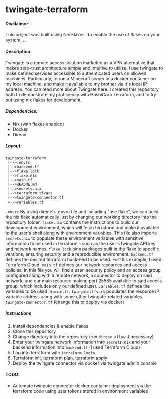 # twingate-terraform

#### Disclaimer: 
This project was built using Nix Flakes. To enable the use of flakes on your system, ...

#### Description:
Twingate is a remote access solution marketed as a VPN alternative that makes zero-trust architecture simple and intuitive to utilize. I use twingate to make defined services accessible to authenticated users on allowed machines. Particularly, to run a Minecraft server in a docker container on my local machine, and make it available to my brother via it's local IP address. You can read more about Twingate here.
I created this repository, both to demonstrate my proficiency with HashiCorp Terraform, and to try out using nix flakes for development. 

##### Dependencies:
- Nix (with flakes enabled)
- Docker
- Direnv
##### Layout: 
```
twingate-terraform
 |-->.envrc
 |-->backend.tf
 |-->flake.lock  
 |-->flake.nix  
 |-->main.tf  
 |-->README.md  
 |-->secrets.nix  
 |-->terraform.tfvars  
 |-->twingate-connector.tf  
 +-->variables.tf
 ```

`.envrc` By using direnv's .envrc file and including "use flake", we can build the nix flake automatically just by changing our working directory into the repository folder. 
`flake.nix` contains the instructions to build our development environment, which will fetch terraform and make it available to the user's shell along with environment variables. This file also imports `secrets.nix` to populate these environment variables with sensitive information to be used in terraform - such as the user's twingate API key and network names.
`flake.lock` pins packages built in the flake to specific versions, ensuring security and a reproducible environment.
`backend.tf` defines the desired terraform back-end to be used. For this example, I used Terraform Cloud.
`main.tf` defines our network resources and access policies. In this file you will find a user, security policy and an access group configured along with a remote network, a connector to deploy on said network, and our main resource making port 25565 available to said access group, which includes only our defined user.
`variables.tf` defines the variables to be used in `main.tf`.
`twingate.tfvars` populates the resource IP variable address along with some other twingate-related variables.
`twingate-connector.tf` (change this to deploy via docker)

##### Instructions
1. Install dependencies & enable flakes
2. Clone this repository
3. Change directory into the repository (run `direnv allow` if necessary)
4. Enter your twingate network information into `secrets.nix` and your backend information into `backend.tf` (I used Terraform Cloud)
5. Log into terraform with `terraform login`
6. Terraform init, terraform plan, terraform apply
7. Deploy the twingate connector via docker via twingate admin console

#### TODO:
- Automate twingate connector docker container deployment via the terraform code using user tokens stored in environment variables